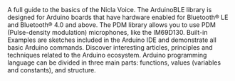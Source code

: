 <EssentialsColumn title="Guides">
  <EssentialElement title="User Manual" type="getting-started" link="/tutorials/nicla-voice/user-manual">
    A full guide to the basics of the Nicla Voice.
  </EssentialElement>

</EssentialsColumn>

<EssentialsColumn title="Suggested Libraries">

  <EssentialElement title="ArduinoBLE" type="library" link="https://www.arduino.cc/en/Reference/ArduinoBLE">
    The ArduinoBLE library is designed for Arduino boards that have hardware enabled for Bluetooth® LE and Bluetooth® 4.0 and above.
  </EssentialElement>

  <EssentialElement title="PDM" type="library" link="https://www.arduino.cc/en/Reference/PDM">
  The PDM library allows you to use PDM (Pulse-density modulation) microphones, like the IM69D130.
  </EssentialElement>

</EssentialsColumn>

<EssentialsColumn title="Arduino Basics">
  <EssentialElement title="Built-in Examples" type="tutorial" link="https://www.arduino.cc/en/Tutorial/BuiltInExamples">
    Built-in Examples are sketches included in the Arduino IDE and demonstrate all basic Arduino commands.
  </EssentialElement>
  <EssentialElement title="Learn" type="resource" link="/learn/">
    Discover interesting articles, principles and techniques related to the Arduino ecosystem.
  </EssentialElement>
  <EssentialElement title="Language References" type="resource" link="https://www.arduino.cc/reference/en/">
    Arduino programming language can be divided in three main parts: functions, values (variables and constants), and structure.
  </EssentialElement>
</EssentialsColumn>